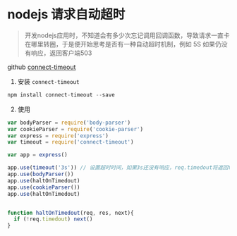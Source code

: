 # nodejs 请求自动超时

> 开发nodejs应用时，不知道会有多少次忘记调用回调函数，导致请求一直卡在哪里转圈，于是便开始思考是否有一种自动超时机制，例如 5S 如果仍没有响应，返回客户端503  

github [connect-timeout](https://github.com/expressjs/timeout)

1. 安装 `connect-timeout` 
```javascript
npm install connect-timeout --save
```

2. 使用
```javascript
var bodyParser = require('body-parser')
var cookieParser = require('cookie-parser')
var express = require('express')
var timeout = require('connect-timeout')

var app = express()

app.use(timeout('3s')) // 设置超时时间，如果3s还没有响应，req.timedout将返回true
app.use(bodyParser())
app.use(haltOnTimedout)
app.use(cookieParser())
app.use(haltOnTimedout)


function haltOnTimedout(req, res, next){
  if (!req.timedout) next()
}
```
